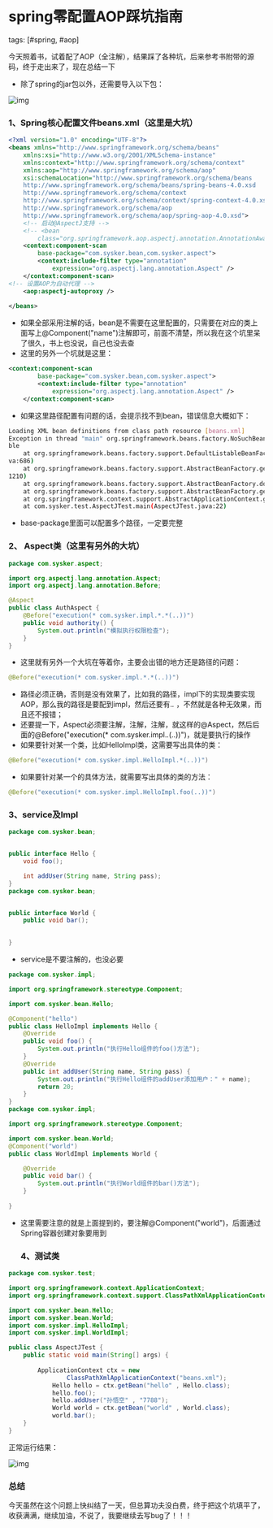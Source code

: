 # spring零配置AOP踩坑指南

tags: [#spring, #aop]

今天照着书，试着配了AOP（全注解），结果踩了各种坑，后来参考书附带的源码，终于走出来了，现在总结一下

- 除了spring的jar包以外，还需要导入以下包：

![img](https://images2018.cnblogs.com/blog/1077694/201806/1077694-20180629230513035-552267984.png)

### 1、Spring核心配置文件beans.xml（这里是大坑）

```xml
<?xml version="1.0" encoding="UTF-8"?>
<beans xmlns="http://www.springframework.org/schema/beans"
    xmlns:xsi="http://www.w3.org/2001/XMLSchema-instance"
    xmlns:context="http://www.springframework.org/schema/context"
    xmlns:aop="http://www.springframework.org/schema/aop"
    xsi:schemaLocation="http://www.springframework.org/schema/beans 
    http://www.springframework.org/schema/beans/spring-beans-4.0.xsd
    http://www.springframework.org/schema/context
    http://www.springframework.org/schema/context/spring-context-4.0.xsd
    http://www.springframework.org/schema/aop
    http://www.springframework.org/schema/aop/spring-aop-4.0.xsd">
    <!-- 启动@AspectJ支持 -->
    <!-- <bean
        class="org.springframework.aop.aspectj.annotation.AnnotationAwareAspectJAutoProxyCreator" /> -->
    <context:component-scan
        base-package="com.sysker.bean,com.sysker.aspect">
        <context:include-filter type="annotation"
            expression="org.aspectj.lang.annotation.Aspect" />
    </context:component-scan>
<!-- 设置AOP为自动代理 -->
    <aop:aspectj-autoproxy />
    
</beans>
```

- 如果全部采用注解的话，bean是不需要在这里配置的，只需要在对应的类上面写上@Component("name")注解即可，前面不清楚，所以我在这个坑里呆了很久，书上也没说，自己也没去查
- 这里的另外一个坑就是这里：

```xml
<context:component-scan
        base-package="com.sysker.bean,com.sysker.aspect">
        <context:include-filter type="annotation"
            expression="org.aspectj.lang.annotation.Aspect" />
    </context:component-scan>
```

- 如果这里路径配置有问题的话，会提示找不到bean，错误信息大概如下：

```sh
Loading XML bean definitions from class path resource [beans.xml]
Exception in thread "main" org.springframework.beans.factory.NoSuchBeanDefinitionException: No bean named 'hello' availa
ble
    at org.springframework.beans.factory.support.DefaultListableBeanFactory.getBeanDefinition(DefaultListableBeanFactory.ja
va:686)
    at org.springframework.beans.factory.support.AbstractBeanFactory.getMergedLocalBeanDefinition(AbstractBeanFactory.java:
1210)
    at org.springframework.beans.factory.support.AbstractBeanFactory.doGetBean(AbstractBeanFactory.java:291)
    at org.springframework.beans.factory.support.AbstractBeanFactory.getBean(AbstractBeanFactory.java:204)
    at org.springframework.context.support.AbstractApplicationContext.getBean(AbstractApplicationContext.java:1095)
    at com.sysker.test.AspectJTest.main(AspectJTest.java:22)
```

- base-package里面可以配置多个路径，一定要完整

### 2、 Aspect类（这里有另外的大坑）

```java
package com.sysker.aspect;

import org.aspectj.lang.annotation.Aspect;
import org.aspectj.lang.annotation.Before;

@Aspect
public class AuthAspect {
    @Before("execution(* com.sysker.impl.*.*(..))")
    public void authority() {
        System.out.println("模拟执行权限检查");
    }
}
```

- 这里就有另外一个大坑在等着你，主要会出错的地方还是路径的问题：

```java
@Before("execution(* com.sysker.impl.*.*(..))")
```

- 路径必须正确，否则是没有效果了，比如我的路径，impl下的实现类要实现AOP，那么我的路径是要配到impl，然后还要有.*.* ，不然就是各种无效果，而且还不报错；
- 还要提一下，Aspect必须要注解，注解，注解，就这样的@Aspect，然后后面的@Before("execution(* com.sysker.impl.*.*(..))")，就是要执行的操作
- 如果要针对某一个类，比如HelloImpl类，这需要写出具体的类：

```java
@Before("execution(* com.sysker.impl.HelloImpl.*(..))")
```

- 如果要针对某一个的具体方法，就需要写出具体的类的方法：

```java
@Before("execution(* com.sysker.impl.HelloImpl.foo(..))")
```

### 3、service及Impl

```java
package com.sysker.bean;


public interface Hello {
    void foo();

    int addUser(String name, String pass);
}
package com.sysker.bean;


public interface World {
    public void bar();

    
}
```

- service是不要注解的，也没必要

```java
package com.sysker.impl;

import org.springframework.stereotype.Component;

import com.sysker.bean.Hello;

@Component("hello")
public class HelloImpl implements Hello {
    @Override
    public void foo() {
        System.out.println("执行Hello组件的foo()方法");
    }
    @Override
    public int addUser(String name, String pass) {
        System.out.println("执行Hello组件的addUser添加用户：" + name);
        return 20;
    }
}
package com.sysker.impl;

import org.springframework.stereotype.Component;

import com.sysker.bean.World;
@Component("world")
public class WorldImpl implements World {

    @Override
    public void bar() {
        System.out.println("执行World组件的bar()方法");
    }
    
}
```

- 这里需要注意的就是上面提到的，要注解@Component("world")，后面通过Spring容器创建对象要用到

  ### 4、测试类

```java
package com.sysker.test;

import org.springframework.context.ApplicationContext;
import org.springframework.context.support.ClassPathXmlApplicationContext;

import com.sysker.bean.Hello;
import com.sysker.bean.World;
import com.sysker.impl.HelloImpl;
import com.sysker.impl.WorldImpl;

public class AspectJTest {
    public static void main(String[] args) {
     
        ApplicationContext ctx = new
                ClassPathXmlApplicationContext("beans.xml");
            Hello hello = ctx.getBean("hello" , Hello.class);
            hello.foo();
            hello.addUser("孙悟空" , "7788");
            World world = ctx.getBean("world" , World.class);
            world.bar();
    }
}
```

正常运行结果：

![img](https://images2018.cnblogs.com/blog/1077694/201806/1077694-20180629225346207-312680097.png)

### 总结

今天虽然在这个问题上快纠结了一天，但总算功夫没白费，终于把这个坑填平了，收获满满，继续加油，不说了，我要继续去写bug了！！！



